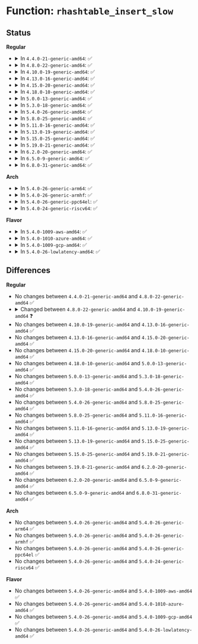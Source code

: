 # Function: <code>rhashtable_insert_slow</code>

## Status
<b>Regular</b>
<ul>
<li>
<details>
<summary>In <code>4.4.0-21-generic-amd64</code>: ✅</summary>

```c
struct bucket_table * rhashtable_insert_slow(struct rhashtable * ht, const void * key, struct rhash_head * obj, struct bucket_table * tbl)
```

```json
{
  "name": "rhashtable_insert_slow",
  "collision_type": "Unique Global",
  "inline_type": "No",
  "funcs": [
    {
      "addr": 18446744071583042304,
      "name": "rhashtable_insert_slow",
      "external": true,
      "loc": "lib/rhashtable.c:441",
      "file": "lib/rhashtable.c",
      "inline": "seen, unknown",
      "caller_inline": [],
      "caller_func": [
        "net/netlink/af_netlink.c:netlink_insert"
      ]
    }
  ],
  "symbols": [
    {
      "addr": 18446744071583042304,
      "name": "rhashtable_insert_slow",
      "section": ".text",
      "bind": "STB_GLOBAL",
      "size": 531
    }
  ]
}
```
</details>
</li>
<li>
<details>
<summary>In <code>4.8.0-22-generic-amd64</code>: ✅</summary>

```c
struct bucket_table * rhashtable_insert_slow(struct rhashtable * ht, const void * key, struct rhash_head * obj, struct bucket_table * tbl)
```

```json
{
  "name": "rhashtable_insert_slow",
  "collision_type": "Unique Global",
  "inline_type": "No",
  "funcs": [
    {
      "addr": 18446744071583335056,
      "name": "rhashtable_insert_slow",
      "external": true,
      "loc": "lib/rhashtable.c:444",
      "file": "lib/rhashtable.c",
      "inline": "seen, unknown",
      "caller_inline": [],
      "caller_func": [
        "security/apparmor/policy_unpack.c:unpack_profile",
        "net/netlink/af_netlink.c:netlink_insert"
      ]
    }
  ],
  "symbols": [
    {
      "addr": 18446744071583335056,
      "name": "rhashtable_insert_slow",
      "section": ".text",
      "bind": "STB_GLOBAL",
      "size": 557
    }
  ]
}
```
</details>
</li>
<li>
<details>
<summary>In <code>4.10.0-19-generic-amd64</code>: ✅</summary>

```c
void * rhashtable_insert_slow(struct rhashtable * ht, const void * key, struct rhash_head * obj)
```

```json
{
  "name": "rhashtable_insert_slow",
  "collision_type": "Unique Global",
  "inline_type": "No",
  "funcs": [
    {
      "addr": 18446744071583459408,
      "name": "rhashtable_insert_slow",
      "external": true,
      "loc": "lib/rhashtable.c:575",
      "file": "lib/rhashtable.c",
      "inline": "seen, unknown",
      "caller_inline": [],
      "caller_func": [
        "security/apparmor/policy_unpack.c:unpack_profile",
        "net/netlink/af_netlink.c:netlink_insert",
        "net/ipv6/seg6_hmac.c:seg6_hmac_info_add"
      ]
    }
  ],
  "symbols": [
    {
      "addr": 18446744071583459408,
      "name": "rhashtable_insert_slow",
      "section": ".text",
      "bind": "STB_GLOBAL",
      "size": 688
    }
  ]
}
```
</details>
</li>
<li>
<details>
<summary>In <code>4.13.0-16-generic-amd64</code>: ✅</summary>

```c
void * rhashtable_insert_slow(struct rhashtable * ht, const void * key, struct rhash_head * obj)
```

```json
{
  "name": "rhashtable_insert_slow",
  "collision_type": "Unique Global",
  "inline_type": "No",
  "funcs": [
    {
      "addr": 18446744071583482016,
      "name": "rhashtable_insert_slow",
      "external": true,
      "loc": "lib/rhashtable.c:669",
      "file": "lib/rhashtable.c",
      "inline": "seen, unknown",
      "caller_inline": [],
      "caller_func": [
        "security/apparmor/policy_unpack.c:unpack_profile",
        "net/netlink/af_netlink.c:netlink_insert",
        "net/ipv6/seg6_hmac.c:seg6_hmac_info_add"
      ]
    }
  ],
  "symbols": [
    {
      "addr": 18446744071583482016,
      "name": "rhashtable_insert_slow",
      "section": ".text",
      "bind": "STB_GLOBAL",
      "size": 708
    }
  ]
}
```
</details>
</li>
<li>
<details>
<summary>In <code>4.15.0-20-generic-amd64</code>: ✅</summary>

```c
void * rhashtable_insert_slow(struct rhashtable * ht, const void * key, struct rhash_head * obj)
```

```json
{
  "name": "rhashtable_insert_slow",
  "collision_type": "Unique Global",
  "inline_type": "No",
  "funcs": [
    {
      "addr": 18446744071583663008,
      "name": "rhashtable_insert_slow",
      "external": true,
      "loc": "lib/rhashtable.c:671",
      "file": "lib/rhashtable.c",
      "inline": "seen, unknown",
      "caller_inline": [],
      "caller_func": [
        "ipc/util.c:ipc_addid",
        "security/apparmor/policy_unpack.c:unpack_profile",
        "net/sched/act_api.c:tc_setup_cb_egdev_register",
        "net/netlink/af_netlink.c:netlink_insert",
        "net/ipv4/ipmr.c:ipmr_mfc_add",
        "net/ipv6/seg6_hmac.c:seg6_hmac_info_add"
      ]
    }
  ],
  "symbols": [
    {
      "addr": 18446744071583663008,
      "name": "rhashtable_insert_slow",
      "section": ".text",
      "bind": "STB_GLOBAL",
      "size": 707
    }
  ]
}
```
</details>
</li>
<li>
<details>
<summary>In <code>4.18.0-10-generic-amd64</code>: ✅</summary>

```c
void * rhashtable_insert_slow(struct rhashtable * ht, const void * key, struct rhash_head * obj)
```

```json
{
  "name": "rhashtable_insert_slow",
  "collision_type": "Unique Global",
  "inline_type": "No",
  "funcs": [
    {
      "addr": 18446744071583880576,
      "name": "rhashtable_insert_slow",
      "external": true,
      "loc": "lib/rhashtable.c:641",
      "file": "lib/rhashtable.c",
      "inline": "seen, unknown",
      "caller_inline": [],
      "caller_func": [
        "ipc/util.c:ipc_addid",
        "security/apparmor/policy_unpack.c:unpack_profile",
        "net/sched/act_api.c:tc_setup_cb_egdev_register",
        "net/netlink/af_netlink.c:netlink_insert",
        "net/ipv4/ipmr.c:ipmr_mfc_add",
        "net/ipv6/ip6mr.c:ip6mr_mfc_add",
        "net/ipv6/seg6_hmac.c:seg6_hmac_info_add"
      ]
    }
  ],
  "symbols": [
    {
      "addr": 18446744071583880576,
      "name": "rhashtable_insert_slow",
      "section": ".text",
      "bind": "STB_GLOBAL",
      "size": 710
    }
  ]
}
```
</details>
</li>
<li>
<details>
<summary>In <code>5.0.0-13-generic-amd64</code>: ✅</summary>

```c
void * rhashtable_insert_slow(struct rhashtable * ht, const void * key, struct rhash_head * obj)
```

```json
{
  "name": "rhashtable_insert_slow",
  "collision_type": "Unique Global",
  "inline_type": "No",
  "funcs": [
    {
      "addr": 18446744071583963008,
      "name": "rhashtable_insert_slow",
      "external": true,
      "loc": "lib/rhashtable.c:633",
      "file": "lib/rhashtable.c",
      "inline": "seen, unknown",
      "caller_inline": [],
      "caller_func": [
        "kernel/bpf/offload.c:bpf_offload_dev_netdev_register",
        "ipc/util.c:ipc_addid",
        "security/apparmor/policy_unpack.c:unpack_profile",
        "net/sched/cls_api.c:__tc_indr_block_cb_register",
        "net/netlink/af_netlink.c:netlink_insert",
        "net/ipv4/ipmr.c:ipmr_mfc_add",
        "net/xfrm/xfrm_policy.c:xfrm_policy_inexact_alloc_bin",
        "net/ipv6/ip6mr.c:ip6mr_mfc_add",
        "net/ipv6/seg6_hmac.c:seg6_hmac_info_add"
      ]
    }
  ],
  "symbols": [
    {
      "addr": 18446744071583963008,
      "name": "rhashtable_insert_slow",
      "section": ".text",
      "bind": "STB_GLOBAL",
      "size": 658
    }
  ]
}
```
</details>
</li>
<li>
<details>
<summary>In <code>5.3.0-18-generic-amd64</code>: ✅</summary>

```c
void * rhashtable_insert_slow(struct rhashtable * ht, const void * key, struct rhash_head * obj)
```

```json
{
  "name": "rhashtable_insert_slow",
  "collision_type": "Unique Global",
  "inline_type": "No",
  "funcs": [
    {
      "addr": 18446744071584142752,
      "name": "rhashtable_insert_slow",
      "external": true,
      "loc": "lib/rhashtable.c:622",
      "file": "lib/rhashtable.c",
      "inline": "seen, unknown",
      "caller_inline": [],
      "caller_func": [
        "kernel/bpf/offload.c:bpf_offload_dev_netdev_register",
        "ipc/util.c:ipc_addid",
        "net/sched/cls_api.c:__tc_indr_block_cb_register",
        "net/netlink/af_netlink.c:__netlink_insert",
        "net/ipv4/inet_fragment.c:inet_frag_create",
        "net/ipv4/ipmr.c:ipmr_mfc_add",
        "net/xfrm/xfrm_policy.c:xfrm_policy_inexact_alloc_bin",
        "net/ipv6/ip6mr.c:ip6mr_mfc_add",
        "net/ipv6/seg6_hmac.c:seg6_hmac_info_add"
      ]
    }
  ],
  "symbols": [
    {
      "addr": 18446744071584142752,
      "name": "rhashtable_insert_slow",
      "section": ".text",
      "bind": "STB_GLOBAL",
      "size": 1169
    }
  ]
}
```
</details>
</li>
<li>
<details>
<summary>In <code>5.4.0-26-generic-amd64</code>: ✅</summary>

```c
void * rhashtable_insert_slow(struct rhashtable * ht, const void * key, struct rhash_head * obj)
```

```json
{
  "name": "rhashtable_insert_slow",
  "collision_type": "Unique Global",
  "inline_type": "No",
  "funcs": [
    {
      "addr": 18446744071584265200,
      "name": "rhashtable_insert_slow",
      "external": true,
      "loc": "lib/rhashtable.c:622",
      "file": "lib/rhashtable.c",
      "inline": "seen, unknown",
      "caller_inline": [],
      "caller_func": [
        "kernel/bpf/offload.c:bpf_offload_dev_netdev_register",
        "ipc/util.c:ipc_addid",
        "net/core/flow_offload.c:__flow_indr_block_cb_register",
        "net/netlink/af_netlink.c:__netlink_insert",
        "net/ipv4/inet_fragment.c:inet_frag_create",
        "net/ipv4/ipmr.c:ipmr_mfc_add",
        "net/xfrm/xfrm_policy.c:xfrm_policy_inexact_alloc_bin",
        "net/ipv6/ip6mr.c:ip6mr_mfc_add",
        "net/ipv6/seg6_hmac.c:seg6_hmac_info_add"
      ]
    }
  ],
  "symbols": [
    {
      "addr": 18446744071584265200,
      "name": "rhashtable_insert_slow",
      "section": ".text",
      "bind": "STB_GLOBAL",
      "size": 1169
    }
  ]
}
```
</details>
</li>
<li>
<details>
<summary>In <code>5.8.0-25-generic-amd64</code>: ✅</summary>

```c
void * rhashtable_insert_slow(struct rhashtable * ht, const void * key, struct rhash_head * obj)
```

```json
{
  "name": "rhashtable_insert_slow",
  "collision_type": "Unique Global",
  "inline_type": "No",
  "funcs": [
    {
      "addr": 18446744071584673120,
      "name": "rhashtable_insert_slow",
      "external": true,
      "loc": "lib/rhashtable.c:629",
      "file": "lib/rhashtable.c",
      "inline": "seen, unknown",
      "caller_inline": [],
      "caller_func": [
        "net/core/xdp.c:xdp_rxq_info_reg_mem_model"
      ]
    }
  ],
  "symbols": [
    {
      "addr": 18446744071584673120,
      "name": "rhashtable_insert_slow",
      "section": ".text",
      "bind": "STB_GLOBAL",
      "size": 45
    }
  ]
}
```
</details>
</li>
<li>
<details>
<summary>In <code>5.11.0-16-generic-amd64</code>: ✅</summary>

```c
void * rhashtable_insert_slow(struct rhashtable * ht, const void * key, struct rhash_head * obj)
```

```json
{
  "name": "rhashtable_insert_slow",
  "collision_type": "Unique Global",
  "inline_type": "No",
  "funcs": [
    {
      "addr": 18446744071584790720,
      "name": "rhashtable_insert_slow",
      "external": true,
      "loc": "lib/rhashtable.c:629",
      "file": "lib/rhashtable.c",
      "inline": "seen, unknown",
      "caller_inline": [],
      "caller_func": [
        "net/core/xdp.c:xdp_rxq_info_reg_mem_model"
      ]
    }
  ],
  "symbols": [
    {
      "addr": 18446744071584790720,
      "name": "rhashtable_insert_slow",
      "section": ".text",
      "bind": "STB_GLOBAL",
      "size": 60
    }
  ]
}
```
</details>
</li>
<li>
<details>
<summary>In <code>5.13.0-19-generic-amd64</code>: ✅</summary>

```c
void * rhashtable_insert_slow(struct rhashtable * ht, const void * key, struct rhash_head * obj)
```

```json
{
  "name": "rhashtable_insert_slow",
  "collision_type": "Unique Global",
  "inline_type": "No",
  "funcs": [
    {
      "addr": 18446744071584835520,
      "name": "rhashtable_insert_slow",
      "external": true,
      "loc": "lib/rhashtable.c:629",
      "file": "lib/rhashtable.c",
      "inline": "seen, unknown",
      "caller_inline": [],
      "caller_func": [
        "net/core/xdp.c:xdp_rxq_info_reg_mem_model"
      ]
    }
  ],
  "symbols": [
    {
      "addr": 18446744071584835520,
      "name": "rhashtable_insert_slow",
      "section": ".text",
      "bind": "STB_GLOBAL",
      "size": 60
    }
  ]
}
```
</details>
</li>
<li>
<details>
<summary>In <code>5.15.0-25-generic-amd64</code>: ✅</summary>

```c
void * rhashtable_insert_slow(struct rhashtable * ht, const void * key, struct rhash_head * obj)
```

```json
{
  "name": "rhashtable_insert_slow",
  "collision_type": "Unique Global",
  "inline_type": "No",
  "funcs": [
    {
      "addr": 18446744071585254704,
      "name": "rhashtable_insert_slow",
      "external": true,
      "loc": "lib/rhashtable.c:629",
      "file": "lib/rhashtable.c",
      "inline": "seen, unknown",
      "caller_inline": [],
      "caller_func": [
        "net/ipv6/ioam6.c:ioam6_genl_addsc",
        "net/ipv6/ioam6.c:ioam6_genl_addns"
      ]
    }
  ],
  "symbols": [
    {
      "addr": 18446744071585254704,
      "name": "rhashtable_insert_slow",
      "section": ".text",
      "bind": "STB_GLOBAL",
      "size": 60
    }
  ]
}
```
</details>
</li>
<li>
<details>
<summary>In <code>5.19.0-21-generic-amd64</code>: ✅</summary>

```c
void * rhashtable_insert_slow(struct rhashtable * ht, const void * key, struct rhash_head * obj)
```

```json
{
  "name": "rhashtable_insert_slow",
  "collision_type": "Unique Global",
  "inline_type": "No",
  "funcs": [
    {
      "addr": 18446744071586096528,
      "name": "rhashtable_insert_slow",
      "external": true,
      "loc": "lib/rhashtable.c:629",
      "file": "lib/rhashtable.c",
      "inline": "seen, unknown",
      "caller_inline": [],
      "caller_func": [
        "net/core/xdp.c:__xdp_reg_mem_model",
        "net/ipv6/ioam6.c:ioam6_genl_addsc",
        "net/ipv6/ioam6.c:ioam6_genl_addns"
      ]
    }
  ],
  "symbols": [
    {
      "addr": 18446744071586096528,
      "name": "rhashtable_insert_slow",
      "section": ".text",
      "bind": "STB_GLOBAL",
      "size": 75
    }
  ]
}
```
</details>
</li>
<li>
<details>
<summary>In <code>6.2.0-20-generic-amd64</code>: ✅</summary>

```c
void * rhashtable_insert_slow(struct rhashtable * ht, const void * key, struct rhash_head * obj)
```

```json
{
  "name": "rhashtable_insert_slow",
  "collision_type": "Unique Global",
  "inline_type": "No",
  "funcs": [
    {
      "addr": 18446744071587080128,
      "name": "rhashtable_insert_slow",
      "external": true,
      "loc": "lib/rhashtable.c:633",
      "file": "lib/rhashtable.c",
      "inline": "seen, unknown",
      "caller_inline": [],
      "caller_func": [
        "net/core/xdp.c:__xdp_reg_mem_model",
        "net/ipv6/ioam6.c:ioam6_genl_addsc",
        "net/ipv6/ioam6.c:ioam6_genl_addns"
      ]
    }
  ],
  "symbols": [
    {
      "addr": 18446744071587080128,
      "name": "rhashtable_insert_slow",
      "section": ".text",
      "bind": "STB_GLOBAL",
      "size": 75
    }
  ]
}
```
</details>
</li>
<li>
<details>
<summary>In <code>6.5.0-9-generic-amd64</code>: ✅</summary>

```c
void * rhashtable_insert_slow(struct rhashtable * ht, const void * key, struct rhash_head * obj)
```

```json
{
  "name": "rhashtable_insert_slow",
  "collision_type": "Unique Global",
  "inline_type": "No",
  "funcs": [
    {
      "addr": 18446744071587338768,
      "name": "rhashtable_insert_slow",
      "external": true,
      "loc": "lib/rhashtable.c:633",
      "file": "lib/rhashtable.c",
      "inline": "seen, unknown",
      "caller_inline": [],
      "caller_func": [
        "net/core/xdp.c:__xdp_reg_mem_model",
        "net/ipv6/ioam6.c:ioam6_genl_addsc",
        "net/ipv6/ioam6.c:ioam6_genl_addns"
      ]
    }
  ],
  "symbols": [
    {
      "addr": 18446744071587338768,
      "name": "rhashtable_insert_slow",
      "section": ".text",
      "bind": "STB_GLOBAL",
      "size": 75
    }
  ]
}
```
</details>
</li>
<li>
<details>
<summary>In <code>6.8.0-31-generic-amd64</code>: ✅</summary>

```c
void * rhashtable_insert_slow(struct rhashtable * ht, const void * key, struct rhash_head * obj)
```

```json
{
  "name": "rhashtable_insert_slow",
  "collision_type": "Unique Global",
  "inline_type": "No",
  "funcs": [
    {
      "addr": 18446744071587622240,
      "name": "rhashtable_insert_slow",
      "external": true,
      "loc": "lib/rhashtable.c:633",
      "file": "lib/rhashtable.c",
      "inline": "seen, unknown",
      "caller_inline": [],
      "caller_func": [
        "net/core/xdp.c:__xdp_reg_mem_model",
        "net/ipv6/ioam6.c:ioam6_genl_addsc",
        "net/ipv6/ioam6.c:ioam6_genl_addns"
      ]
    }
  ],
  "symbols": [
    {
      "addr": 18446744071587622240,
      "name": "rhashtable_insert_slow",
      "section": ".text",
      "bind": "STB_GLOBAL",
      "size": 75
    }
  ]
}
```
</details>
</li>
</ul>
<b>Arch</b>
<ul>
<li>
<details>
<summary>In <code>5.4.0-26-generic-arm64</code>: ✅</summary>

```c
void * rhashtable_insert_slow(struct rhashtable * ht, const void * key, struct rhash_head * obj)
```

```json
{
  "name": "rhashtable_insert_slow",
  "collision_type": "Unique Global",
  "inline_type": "No",
  "funcs": [
    {
      "addr": 18446603336496147120,
      "name": "rhashtable_insert_slow",
      "external": true,
      "loc": "lib/rhashtable.c:622",
      "file": "lib/rhashtable.c",
      "inline": "seen, unknown",
      "caller_inline": [],
      "caller_func": [
        "kernel/bpf/offload.c:bpf_offload_dev_netdev_register",
        "ipc/util.c:ipc_addid",
        "net/core/flow_offload.c:__flow_indr_block_cb_register",
        "net/netlink/af_netlink.c:__netlink_insert",
        "net/ipv4/inet_fragment.c:inet_frag_create",
        "net/ipv4/ipmr.c:ipmr_mfc_add",
        "net/xfrm/xfrm_policy.c:xfrm_policy_inexact_alloc_bin",
        "net/ipv6/ip6mr.c:ip6mr_mfc_add",
        "net/ipv6/seg6_hmac.c:seg6_hmac_info_add"
      ]
    }
  ],
  "symbols": [
    {
      "addr": 18446603336496147120,
      "name": "rhashtable_insert_slow",
      "section": ".text",
      "bind": "STB_GLOBAL",
      "size": 1176
    }
  ]
}
```
</details>
</li>
<li>
<details>
<summary>In <code>5.4.0-26-generic-armhf</code>: ✅</summary>

```c
void * rhashtable_insert_slow(struct rhashtable * ht, const void * key, struct rhash_head * obj)
```

```json
{
  "name": "rhashtable_insert_slow",
  "collision_type": "Unique Global",
  "inline_type": "No",
  "funcs": [
    {
      "addr": 3229468644,
      "name": "rhashtable_insert_slow",
      "external": true,
      "loc": "lib/rhashtable.c:622",
      "file": "lib/rhashtable.c",
      "inline": "seen, unknown",
      "caller_inline": [],
      "caller_func": [
        "kernel/bpf/offload.c:bpf_offload_dev_netdev_register",
        "ipc/util.c:ipc_addid",
        "net/core/flow_offload.c:__flow_indr_block_cb_register",
        "net/netlink/af_netlink.c:__netlink_insert",
        "net/ipv4/inet_fragment.c:inet_frag_create",
        "net/ipv4/ipmr.c:ipmr_mfc_add",
        "net/xfrm/xfrm_policy.c:xfrm_policy_inexact_alloc_bin",
        "net/ipv6/ip6mr.c:ip6mr_mfc_add",
        "net/ipv6/seg6_hmac.c:seg6_hmac_info_add"
      ]
    }
  ],
  "symbols": [
    {
      "addr": 3229468644,
      "name": "rhashtable_insert_slow",
      "section": ".text",
      "bind": "STB_GLOBAL",
      "size": 1372
    }
  ]
}
```
</details>
</li>
<li>
<details>
<summary>In <code>5.4.0-26-generic-ppc64el</code>: ✅</summary>

```c
void * rhashtable_insert_slow(struct rhashtable * ht, const void * key, struct rhash_head * obj)
```

```json
{
  "name": "rhashtable_insert_slow",
  "collision_type": "Unique Global",
  "inline_type": "No",
  "funcs": [
    {
      "addr": 13835058055290407200,
      "name": "rhashtable_insert_slow",
      "external": true,
      "loc": "lib/rhashtable.c:622",
      "file": "lib/rhashtable.c",
      "inline": "seen, unknown",
      "caller_inline": [],
      "caller_func": [
        "kernel/bpf/offload.c:bpf_offload_dev_netdev_register",
        "ipc/util.c:ipc_addid",
        "net/core/flow_offload.c:__flow_indr_block_cb_register",
        "net/netlink/af_netlink.c:__netlink_insert",
        "net/ipv4/inet_fragment.c:inet_frag_create",
        "net/ipv4/ipmr.c:ipmr_mfc_add",
        "net/xfrm/xfrm_policy.c:xfrm_policy_inexact_alloc_bin",
        "net/ipv6/ip6mr.c:ip6mr_mfc_add",
        "net/ipv6/seg6_hmac.c:seg6_hmac_info_add"
      ]
    }
  ],
  "symbols": [
    {
      "addr": 13835058055290407200,
      "name": "rhashtable_insert_slow",
      "section": ".text",
      "bind": "STB_GLOBAL",
      "size": 1608
    }
  ]
}
```
</details>
</li>
<li>
<details>
<summary>In <code>5.4.0-24-generic-riscv64</code>: ✅</summary>

```c
void * rhashtable_insert_slow(struct rhashtable * ht, const void * key, struct rhash_head * obj)
```

```json
{
  "name": "rhashtable_insert_slow",
  "collision_type": "Unique Global",
  "inline_type": "No",
  "funcs": [
    {
      "addr": 18446743936275202156,
      "name": "rhashtable_insert_slow",
      "external": true,
      "loc": "lib/rhashtable.c:622",
      "file": "lib/rhashtable.c",
      "inline": "seen, unknown",
      "caller_inline": [],
      "caller_func": [
        "kernel/bpf/offload.c:bpf_offload_dev_netdev_register",
        "ipc/util.c:ipc_addid",
        "net/core/flow_offload.c:__flow_indr_block_cb_register",
        "net/netlink/af_netlink.c:__netlink_insert",
        "net/ipv4/inet_fragment.c:inet_frag_create",
        "net/ipv4/ipmr.c:ipmr_mfc_add",
        "net/xfrm/xfrm_policy.c:xfrm_policy_inexact_alloc_bin",
        "net/ipv6/ip6mr.c:ip6mr_mfc_add",
        "net/ipv6/seg6_hmac.c:seg6_hmac_info_add"
      ]
    }
  ],
  "symbols": [
    {
      "addr": 18446743936275202156,
      "name": "rhashtable_insert_slow",
      "section": ".text",
      "bind": "STB_GLOBAL",
      "size": 1066
    }
  ]
}
```
</details>
</li>
</ul>
<b>Flavor</b>
<ul>
<li>
<details>
<summary>In <code>5.4.0-1009-aws-amd64</code>: ✅</summary>

```c
void * rhashtable_insert_slow(struct rhashtable * ht, const void * key, struct rhash_head * obj)
```

```json
{
  "name": "rhashtable_insert_slow",
  "collision_type": "Unique Global",
  "inline_type": "No",
  "funcs": [
    {
      "addr": 18446744071584233936,
      "name": "rhashtable_insert_slow",
      "external": true,
      "loc": "lib/rhashtable.c:622",
      "file": "lib/rhashtable.c",
      "inline": "seen, unknown",
      "caller_inline": [],
      "caller_func": [
        "kernel/bpf/offload.c:bpf_offload_dev_netdev_register",
        "ipc/util.c:ipc_addid",
        "net/core/flow_offload.c:__flow_indr_block_cb_register",
        "net/netlink/af_netlink.c:__netlink_insert",
        "net/ipv4/inet_fragment.c:inet_frag_create",
        "net/ipv4/ipmr.c:ipmr_mfc_add",
        "net/xfrm/xfrm_policy.c:xfrm_policy_inexact_alloc_bin",
        "net/ipv6/ip6mr.c:ip6mr_mfc_add",
        "net/ipv6/seg6_hmac.c:seg6_hmac_info_add"
      ]
    }
  ],
  "symbols": [
    {
      "addr": 18446744071584233936,
      "name": "rhashtable_insert_slow",
      "section": ".text",
      "bind": "STB_GLOBAL",
      "size": 1169
    }
  ]
}
```
</details>
</li>
<li>
<details>
<summary>In <code>5.4.0-1010-azure-amd64</code>: ✅</summary>

```c
void * rhashtable_insert_slow(struct rhashtable * ht, const void * key, struct rhash_head * obj)
```

```json
{
  "name": "rhashtable_insert_slow",
  "collision_type": "Unique Global",
  "inline_type": "No",
  "funcs": [
    {
      "addr": 18446744071584169136,
      "name": "rhashtable_insert_slow",
      "external": true,
      "loc": "lib/rhashtable.c:622",
      "file": "lib/rhashtable.c",
      "inline": "seen, unknown",
      "caller_inline": [],
      "caller_func": [
        "kernel/bpf/offload.c:bpf_offload_dev_netdev_register",
        "ipc/util.c:ipc_addid",
        "net/core/flow_offload.c:__flow_indr_block_cb_register",
        "net/netlink/af_netlink.c:__netlink_insert",
        "net/ipv4/inet_fragment.c:inet_frag_create",
        "net/ipv4/ipmr.c:ipmr_mfc_add",
        "net/xfrm/xfrm_policy.c:xfrm_policy_inexact_alloc_bin",
        "net/ipv6/ip6mr.c:ip6mr_mfc_add",
        "net/ipv6/seg6_hmac.c:seg6_hmac_info_add"
      ]
    }
  ],
  "symbols": [
    {
      "addr": 18446744071584169136,
      "name": "rhashtable_insert_slow",
      "section": ".text",
      "bind": "STB_GLOBAL",
      "size": 1169
    }
  ]
}
```
</details>
</li>
<li>
<details>
<summary>In <code>5.4.0-1009-gcp-amd64</code>: ✅</summary>

```c
void * rhashtable_insert_slow(struct rhashtable * ht, const void * key, struct rhash_head * obj)
```

```json
{
  "name": "rhashtable_insert_slow",
  "collision_type": "Unique Global",
  "inline_type": "No",
  "funcs": [
    {
      "addr": 18446744071584217696,
      "name": "rhashtable_insert_slow",
      "external": true,
      "loc": "lib/rhashtable.c:622",
      "file": "lib/rhashtable.c",
      "inline": "seen, unknown",
      "caller_inline": [],
      "caller_func": [
        "kernel/bpf/offload.c:bpf_offload_dev_netdev_register",
        "ipc/util.c:ipc_addid",
        "net/core/flow_offload.c:__flow_indr_block_cb_register",
        "net/netlink/af_netlink.c:__netlink_insert",
        "net/ipv4/inet_fragment.c:inet_frag_create",
        "net/ipv4/ipmr.c:ipmr_mfc_add",
        "net/xfrm/xfrm_policy.c:xfrm_policy_inexact_alloc_bin",
        "net/ipv6/ip6mr.c:ip6mr_mfc_add",
        "net/ipv6/seg6_hmac.c:seg6_hmac_info_add"
      ]
    }
  ],
  "symbols": [
    {
      "addr": 18446744071584217696,
      "name": "rhashtable_insert_slow",
      "section": ".text",
      "bind": "STB_GLOBAL",
      "size": 1169
    }
  ]
}
```
</details>
</li>
<li>
<details>
<summary>In <code>5.4.0-26-lowlatency-amd64</code>: ✅</summary>

```c
void * rhashtable_insert_slow(struct rhashtable * ht, const void * key, struct rhash_head * obj)
```

```json
{
  "name": "rhashtable_insert_slow",
  "collision_type": "Unique Global",
  "inline_type": "No",
  "funcs": [
    {
      "addr": 18446744071584322368,
      "name": "rhashtable_insert_slow",
      "external": true,
      "loc": "lib/rhashtable.c:622",
      "file": "lib/rhashtable.c",
      "inline": "seen, unknown",
      "caller_inline": [],
      "caller_func": [
        "kernel/bpf/offload.c:bpf_offload_dev_netdev_register",
        "ipc/util.c:ipc_addid",
        "net/core/flow_offload.c:__flow_indr_block_cb_register",
        "net/netlink/af_netlink.c:__netlink_insert",
        "net/ipv4/inet_fragment.c:inet_frag_create",
        "net/ipv4/ipmr.c:ipmr_mfc_add",
        "net/xfrm/xfrm_policy.c:xfrm_policy_inexact_alloc_bin",
        "net/ipv6/ip6mr.c:ip6mr_mfc_add",
        "net/ipv6/seg6_hmac.c:seg6_hmac_info_add"
      ]
    }
  ],
  "symbols": [
    {
      "addr": 18446744071584322368,
      "name": "rhashtable_insert_slow",
      "section": ".text",
      "bind": "STB_GLOBAL",
      "size": 1237
    }
  ]
}
```
</details>
</li>
</ul>

## Differences
<b>Regular</b>
<ul>
<li>
No changes between <code>4.4.0-21-generic-amd64</code> and <code>4.8.0-22-generic-amd64</code> ✅
</li>
<li>
<details>
<summary>Changed between <code>4.8.0-22-generic-amd64</code> and <code>4.10.0-19-generic-amd64</code> ❓</summary>
<ul>
<li>
<b>Param removed. </b>
<code>struct bucket_table * tbl</code>
</li>
<li>
<b>Return type changed. </b>
<code>struct bucket_table *</code> ➡️ <code>void *</code>
</li>
</ul>
</details>
</li>
<li>
No changes between <code>4.10.0-19-generic-amd64</code> and <code>4.13.0-16-generic-amd64</code> ✅
</li>
<li>
No changes between <code>4.13.0-16-generic-amd64</code> and <code>4.15.0-20-generic-amd64</code> ✅
</li>
<li>
No changes between <code>4.15.0-20-generic-amd64</code> and <code>4.18.0-10-generic-amd64</code> ✅
</li>
<li>
No changes between <code>4.18.0-10-generic-amd64</code> and <code>5.0.0-13-generic-amd64</code> ✅
</li>
<li>
No changes between <code>5.0.0-13-generic-amd64</code> and <code>5.3.0-18-generic-amd64</code> ✅
</li>
<li>
No changes between <code>5.3.0-18-generic-amd64</code> and <code>5.4.0-26-generic-amd64</code> ✅
</li>
<li>
No changes between <code>5.4.0-26-generic-amd64</code> and <code>5.8.0-25-generic-amd64</code> ✅
</li>
<li>
No changes between <code>5.8.0-25-generic-amd64</code> and <code>5.11.0-16-generic-amd64</code> ✅
</li>
<li>
No changes between <code>5.11.0-16-generic-amd64</code> and <code>5.13.0-19-generic-amd64</code> ✅
</li>
<li>
No changes between <code>5.13.0-19-generic-amd64</code> and <code>5.15.0-25-generic-amd64</code> ✅
</li>
<li>
No changes between <code>5.15.0-25-generic-amd64</code> and <code>5.19.0-21-generic-amd64</code> ✅
</li>
<li>
No changes between <code>5.19.0-21-generic-amd64</code> and <code>6.2.0-20-generic-amd64</code> ✅
</li>
<li>
No changes between <code>6.2.0-20-generic-amd64</code> and <code>6.5.0-9-generic-amd64</code> ✅
</li>
<li>
No changes between <code>6.5.0-9-generic-amd64</code> and <code>6.8.0-31-generic-amd64</code> ✅
</li>
</ul>
<b>Arch</b>
<ul>
<li>
No changes between <code>5.4.0-26-generic-amd64</code> and <code>5.4.0-26-generic-arm64</code> ✅
</li>
<li>
No changes between <code>5.4.0-26-generic-amd64</code> and <code>5.4.0-26-generic-armhf</code> ✅
</li>
<li>
No changes between <code>5.4.0-26-generic-amd64</code> and <code>5.4.0-26-generic-ppc64el</code> ✅
</li>
<li>
No changes between <code>5.4.0-26-generic-amd64</code> and <code>5.4.0-24-generic-riscv64</code> ✅
</li>
</ul>
<b>Flavor</b>
<ul>
<li>
No changes between <code>5.4.0-26-generic-amd64</code> and <code>5.4.0-1009-aws-amd64</code> ✅
</li>
<li>
No changes between <code>5.4.0-26-generic-amd64</code> and <code>5.4.0-1010-azure-amd64</code> ✅
</li>
<li>
No changes between <code>5.4.0-26-generic-amd64</code> and <code>5.4.0-1009-gcp-amd64</code> ✅
</li>
<li>
No changes between <code>5.4.0-26-generic-amd64</code> and <code>5.4.0-26-lowlatency-amd64</code> ✅
</li>
</ul>
